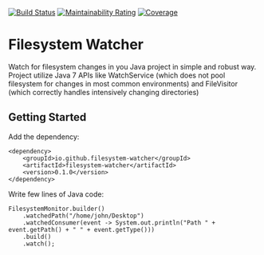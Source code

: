 [![Build Status](https://travis-ci.org/filesystem-watcher/filesystem-watcher.svg?branch=master)](https://travis-ci.org/filesystem-watcher/filesystem-watcher)
[![Maintainability Rating](https://sonarcloud.io/api/project_badges/measure?project=filesystem-watcher&metric=sqale_rating)](https://sonarcloud.io/dashboard?id=filesystem-watcher)
[![Coverage](https://sonarcloud.io/api/project_badges/measure?project=filesystem-watcher&metric=coverage)](https://sonarcloud.io/dashboard?id=filesystem-watcher)
# Filesystem Watcher
Watch for filesystem changes in you Java project in simple and robust way.
Project utilize Java 7 APIs like WatchService (which does not pool filesystem for changes in most common environments) 
and FileVisitor (which correctly handles intensively changing directories) 

## Getting Started

Add the dependency:

```
<dependency>
    <groupId>io.github.filesystem-watcher</groupId>
    <artifactId>filesystem-watcher</artifactId>
    <version>0.1.0</version>
</dependency>
```

Write few lines of Java code: 

```
FilesystemMonitor.builder()
    .watchedPath("/home/john/Desktop")
    .watchedConsumer(event -> System.out.println("Path " + event.getPath() + " " + event.getType()))
    .build()
    .watch();
```








